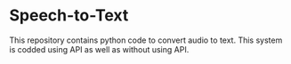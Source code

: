 # Speech-to-Text
This repository contains python code to convert audio to text. This system is codded using API as well as without using API. 
